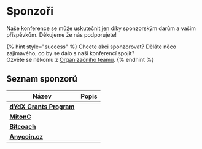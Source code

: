 # Sponzoři

Naše konference se může uskutečnit jen díky sponzorským darům a vašim příspěvkům. Děkujeme že nás podporujete!

{% hint style="success" %}
Chcete akci sponzorovat? Děláte něco zajímavého, co by se dalo s naší konferencí spojit?\
Ozvěte se někomu z [Organizačního teamu](organizacni-team/).
{% endhint %}

## Seznam sponzorů

| Název                                                      | Popis |
| ---------------------------------------------------------- | ----- |
| [**dYdX Grants Program**](https://twitter.com/dydx_grants) |       |
| [**MitonC**](https://twitter.com/mitoncfund)               |       |
| [**Bitcoach**](https://twitter.com/BitC0ach)               |       |
| [**Anycoin.cz**](https://twitter.com/anycoin_cz)           |       |

